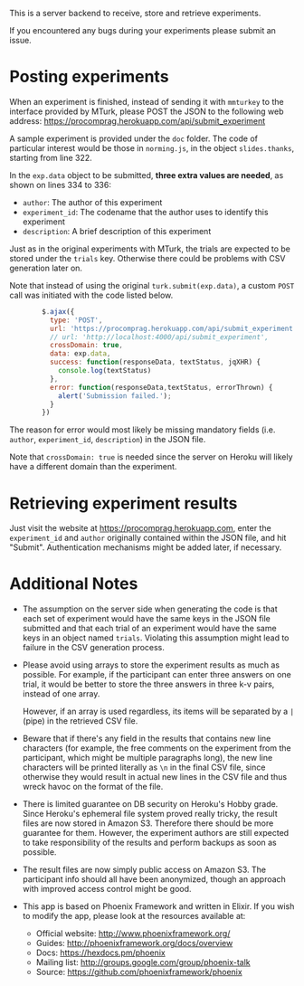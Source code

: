 This is a server backend to receive, store and retrieve experiments.

If you encountered any bugs during your experiments please submit an issue.

# Posting experiments
When an experiment is finished, instead of sending it with `mmturkey` to the interface provided by MTurk, please POST the JSON to the following web address: https://procomprag.herokuapp.com/api/submit_experiment

A sample experiment is provided under the `doc` folder. The code of particular interest would be those in `norming.js`, in the object `slides.thanks`, starting from line 322.

In the `exp.data` object to be submitted, **three extra values are needed**, as shown on lines 334 to 336:
- `author`: The author of this experiment
- `experiment_id`: The codename that the author uses to identify this experiment
- `description`: A brief description of this experiment

Just as in the original experiments with MTurk, the trials are expected to be stored under the `trials` key. Otherwise there could be problems with CSV generation later on.

Note that instead of using the original `turk.submit(exp.data)`, a custom `POST` call was initiated with the code listed below.

```javascript
        $.ajax({
          type: 'POST',
          url: 'https://procomprag.herokuapp.com/api/submit_experiment',
          // url: 'http://localhost:4000/api/submit_experiment',
          crossDomain: true,
          data: exp.data,
          success: function(responseData, textStatus, jqXHR) {
            console.log(textStatus)
          },
          error: function(responseData,textStatus, errorThrown) {
            alert('Submission failed.');
          }
        })
```

The reason for error would most likely be missing mandatory fields (i.e. `author`, `experiment_id`, `description`) in the JSON file.

Note that `crossDomain: true` is needed since the server on Heroku will likely have a different domain than the experiment.

# Retrieving experiment results
Just visit the website at https://procomprag.herokuapp.com, enter the `experiment_id` and `author` originally contained within the JSON file, and hit "Submit". Authentication mechanisms might be added later, if necessary.

# Additional Notes
- The assumption on the server side when generating the code is that each set of experiment would have the same keys in the JSON file submitted and that each trial of an experiment would have the same keys in an object named `trials`. Violating this assumption might lead to failure in the CSV generation process.

- Please avoid using arrays to store the experiment results as much as possible. For example, if the participant can enter three answers on one trial, it would be better to store the three answers in three k-v pairs, instead of one array.

  However, if an array is used regardless, its items will be separated by a `|` (pipe) in the retrieved CSV file.

- Beware that if there's any field in the results that contains new line characters (for example, the free comments on the experiment from the participant, which might be multiple paragraphs long), the new line characters will be printed literally as `\n` in the final CSV file, since otherwise they would result in actual new lines in the CSV file and thus wreck havoc on the format of the file.

- There is limited guarantee on DB security on Heroku's Hobby grade. Since Heroku's ephemeral file system proved really tricky, the result files are now stored in Amazon S3. Therefore there should be more guarantee for them. However, the experiment authors are still expected to take responsibility of the results and perform backups as soon as possible.

- The result files are now simply public access on Amazon S3. The participant info should all have been anonymized, though an approach with improved access control might be good.

- This app is based on Phoenix Framework and written in Elixir. If you wish to modify the app, please look at the resources available at:
  * Official website: http://www.phoenixframework.org/
  * Guides: http://phoenixframework.org/docs/overview
  * Docs: https://hexdocs.pm/phoenix
  * Mailing list: http://groups.google.com/group/phoenix-talk
  * Source: https://github.com/phoenixframework/phoenix
